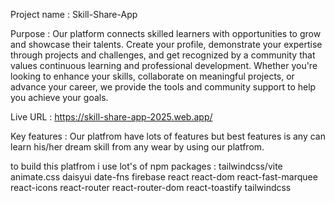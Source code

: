 Project name : Skill-Share-App

Purpose : Our platform connects skilled learners with opportunities to grow and showcase their talents. Create your profile, demonstrate your expertise through projects and challenges, and get recognized by a community that values continuous learning and professional development. Whether you're looking to enhance your skills, collaborate on meaningful projects, or advance your career, we provide the tools and community support to help you achieve your goals.      


Live URL : https://skill-share-app-2025.web.app/


Key features : Our platfrom have lots of features but best features is any can learn his/her dream skill from any wear by using our platfrom.


to build this platfrom i use lot's of npm packages : 
        tailwindcss/vite
        animate.css
        daisyui
        date-fns
        firebase
        react
        react-dom
        react-fast-marquee
        react-icons
        react-router
        react-router-dom
        react-toastify
        tailwindcss
